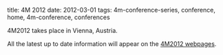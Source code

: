 title: 4M 2012
date: 2012-03-01
tags: 4m-conference-series, conference, home, 4m-conference, conferences


4M2012 takes place in Vienna, Austria.

All the latest up to date information will appear on the [4M2012 webpages](/conference/2012).